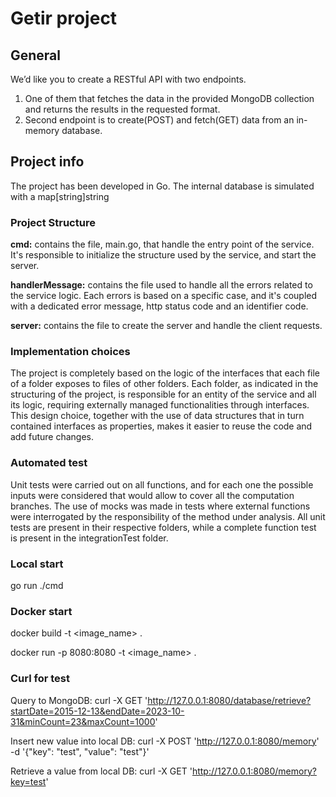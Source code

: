 # Getir project



## General

We’d like you to create a RESTful API with two endpoints.
1. One of them that fetches the data in the provided MongoDB collection and returns the results in the requested format.
2. Second endpoint is to create(POST) and fetch(GET) data from an in-memory database.

## Project info

The project has been developed in Go.
The internal database is simulated with a map[string]string
### Project Structure

**cmd:** contains the file, main.go, that handle the entry point of the service. It's responsible to initialize the structure used by the service, and start the server.

 **handlerMessage:** contains the file used to handle all the errors related to the service logic. Each errors is based on a specific case, and it's coupled with a dedicated error message, http status code and an identifier code.

**server:** contains the file to create the server and handle the client requests. 


### Implementation choices

The project is completely based on the logic of the interfaces that each file of a folder exposes to files of other folders. Each folder, as indicated in the structuring of the project, is responsible for an entity of the service and all its logic, requiring externally managed functionalities through interfaces.
This design choice, together with the use of data structures that in turn contained interfaces as properties, makes it easier to reuse the code and add future changes.

### Automated test

Unit tests were carried out on all functions, and for each one the possible inputs were considered that would allow to cover all the computation branches.
The use of mocks was made in tests where external functions were interrogated by the responsibility of the method under analysis.
All unit tests are present in their respective folders, while a complete function test is present in the integrationTest folder.

### Local start

go run ./cmd

### Docker start

docker build -t <image_name> .

docker run -p 8080:8080 -t <image_name> .


### Curl for test

Query to MongoDB:
 curl -X GET 'http://127.0.0.1:8080/database/retrieve?startDate=2015-12-13&endDate=2023-10-31&minCount=23&maxCount=1000'

Insert new value into local DB:
 curl -X POST 'http://127.0.0.1:8080/memory' -d '{"key": "test", "value": "test"}'

Retrieve a value from local DB:
 curl -X GET 'http://127.0.0.1:8080/memory?key=test'